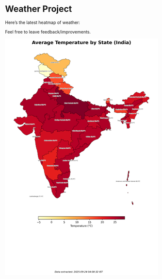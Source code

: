 # Weather Project

Here’s the latest heatmap of weather:

Feel free to leave feedback/improvements.

![India Heatmap](docs/assets/india_heatmap.png?v=D31F8A)
